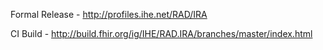 Formal Release - http://profiles.ihe.net/RAD/IRA

CI Build - http://build.fhir.org/ig/IHE/RAD.IRA/branches/master/index.html
